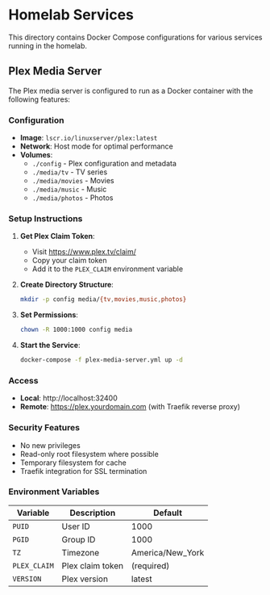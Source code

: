 # Homelab Services

This directory contains Docker Compose configurations for various services running in the homelab.

## Plex Media Server

The Plex media server is configured to run as a Docker container with the following features:

### Configuration

- **Image**: `lscr.io/linuxserver/plex:latest`
- **Network**: Host mode for optimal performance
- **Volumes**: 
  - `./config` - Plex configuration and metadata
  - `./media/tv` - TV series
  - `./media/movies` - Movies
  - `./media/music` - Music
  - `./media/photos` - Photos

### Setup Instructions

1. **Get Plex Claim Token**:
   - Visit https://www.plex.tv/claim/
   - Copy your claim token
   - Add it to the `PLEX_CLAIM` environment variable

2. **Create Directory Structure**:
   ```bash
   mkdir -p config media/{tv,movies,music,photos}
   ```

3. **Set Permissions**:
   ```bash
   chown -R 1000:1000 config media
   ```

4. **Start the Service**:
   ```bash
   docker-compose -f plex-media-server.yml up -d
   ```

### Access

- **Local**: http://localhost:32400
- **Remote**: https://plex.yourdomain.com (with Traefik reverse proxy)

### Security Features

- No new privileges
- Read-only root filesystem where possible
- Temporary filesystem for cache
- Traefik integration for SSL termination

### Environment Variables

| Variable | Description | Default |
|----------|-------------|---------|
| `PUID` | User ID | 1000 |
| `PGID` | Group ID | 1000 |
| `TZ` | Timezone | America/New_York |
| `PLEX_CLAIM` | Plex claim token | (required) |
| `VERSION` | Plex version | latest | 